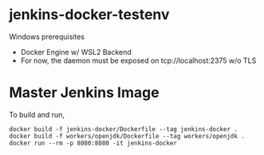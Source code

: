 # jenkins-docker-testenv

Windows prerequisites
- Docker Engine w/ WSL2 Backend
- For now, the daemon must be exposed on tcp://localhost:2375 w/o TLS

# Master Jenkins Image

To build and run,

```
docker build -f jenkins-docker/Dockerfile --tag jenkins-docker .
docker build -f workers/openjdk/Dockerfile --tag workers/openjdk .
docker run --rm -p 8080:8080 -it jenkins-docker
```
